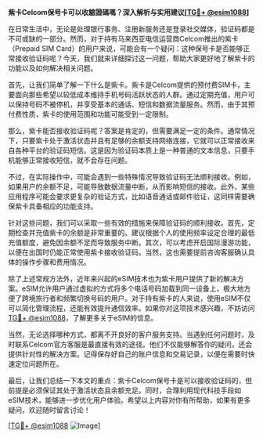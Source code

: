 **紫卡Celcom保号卡可以收驗證碼嗎？深入解析与实用建议[[TG💪+ @esim1088](https://t.me/s/esim1088)]**

在日常生活中，无论是处理银行事务、注册新服务还是登录社交媒体，验证码都是不可或缺的一部分。然而，对于持有马来西亚电信运营商Celcom推出的紫卡（Prepaid SIM Card）的用户来说，可能会有一个疑问：这种保号卡是否能够正常接收验证码呢？今天，我们就来详细探讨这一问题，帮助大家更好地了解紫卡的功能以及如何解决相关问题。

首先，让我们简单了解一下什么是紫卡。紫卡是Celcom提供的预付费SIM卡，主要面向那些希望以较低成本维持手机号码活跃状态的人群。通过定期充值，用户可以保持号码不被停机，并享受基本的通话、短信和数据流量服务。然而，由于其预付费性质，紫卡的使用范围和功能可能受到一定限制。

那么，紫卡能否接收验证码呢？答案是肯定的，但需要满足一定的条件。通常情况下，只要紫卡处于激活状态并且有足够的余额支持网络连接，它就可以正常接收来自各种平台的验证码短信。这是因为验证码本质上是一种普通的文本信息，只要手机能够正常接收短信，就不会存在问题。

不过，在实际操作中，可能会遇到一些特殊情况导致验证码无法顺利接收。例如，如果用户的余额不足，可能导致数据流量中断，从而影响短信的接收。此外，某些应用程序可能会要求更复杂的验证方式，比如语音通话或邮件验证，这同样需要确保紫卡具备相应的功能支持。

针对这些问题，我们可以采取一些有效的措施来保障验证码的顺利接收。首先，定期检查并充值紫卡的余额是非常重要的。建议根据个人的使用频率设定合理的最低充值额度，避免因余额不足而导致服务中断。其次，可以考虑开启国际漫游功能，以便在出国时仍能正常使用紫卡接收验证码。当然，这也需要提前咨询客服确认具体的操作步骤和费用情况。

除了上述常规方法外，近年来兴起的eSIM技术也为紫卡用户提供了新的解决方案。eSIM允许用户通过虚拟的方式将多个电话号码加载到同一设备上，极大地方便了跨境旅行者和频繁切换号码的用户。对于持有紫卡的人来说，使用eSIM不仅可以简化管理流程，还能有效提升通信效率。如果你对这项技术感兴趣，不妨访问[TG💪+ @esim1088](https://t.me/s/esim1088)，了解更多关于eSIM的信息。

当然，无论选择哪种方式，都离不开良好的客户服务支持。当遇到任何问题时，及时联系Celcom官方客服是最直接有效的途径。他们不仅能够解答你的疑问，还会提供针对性的解决方案。记得保存好自己的账户信息和交易记录，以便在需要时快速定位问题所在。

最后，让我们总结一下本文的重点：紫卡Celcom保号卡是可以接收验证码的，但前提是必须保证其处于激活状态且余额充足。同时，合理利用现代科技手段如eSIM技术，能够进一步优化用户体验。希望以上内容对你有所帮助，如果有更多疑问，欢迎随时留言讨论！

[[TG💪+ @esim1088](https://t.me/s/esim1088) ![Image](https://i.postimg.cc/4NQfJmqS/Snipaste-2025-05-13-00-14-12.png)]
